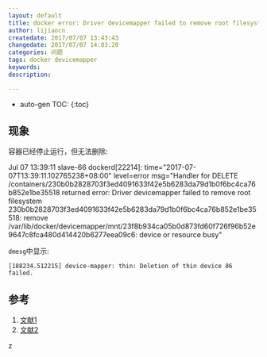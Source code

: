 ```yaml
---
layout: default
title: docker error: Driver devicemapper failed to remove root filesystem
author: lijiaocn
createdate: 2017/07/07 13:43:43
changedate: 2017/07/07 14:03:20
categories: 问题
tags: docker devicemapper
keywords:
description: 

---
```


* auto-gen TOC:
{:toc}

## 现象 

容器已经停止运行，但无法删除:

Jul 07 13:39:11 slave-66 dockerd[22214]: time="2017-07-07T13:39:11.102765238+08:00" level=error msg="Handler for DELETE /containers/230b0b2828703f3ed4091633f42e5b6283da79d1b0f6bc4ca76b852e1be35518 returned error: Driver devicemapper failed to remove root filesystem 230b0b2828703f3ed4091633f42e5b6283da79d1b0f6bc4ca76b852e1be35518: remove /var/lib/docker/devicemapper/mnt/23f8b934ca05b0d873fd60f726f96b52e9647c8fca480d414420b6277eea09c6: device or resource busy"

`dmesg`中显示:

	[188234.512215] device-mapper: thin: Deletion of thin device 86 failed.

## 参考

1. [文献1][1]
2. [文献2][2]

[1]: 1.com  "文献1" 
[2]: 2.com  "文献1" 
z
